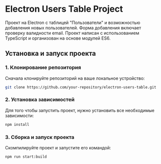 # Electron Users Table Project

Проект на Electron с таблицей "Пользователи" и возможностью добавления новых пользователей. Форма добавления включает проверку валидности email. Проект написан с использованием TypeScript и организован на основе модулей ES6.

## Установка и запуск проекта

### 1. Клонирование репозитория

Сначала клонируйте репозиторий на ваше локальное устройство:

```bash
git clone https://github.com/your-repository/electron-users-table.git
```

### 2. Установка зависимостей

Для того чтобы запустить проект, нужно установить все необходимые зависимости:

```bash
npm install
```

### 3. Сборка и запуск проекта

Скомпилируйте проект и запустите его командой:

```bash
npm run start:build
```
